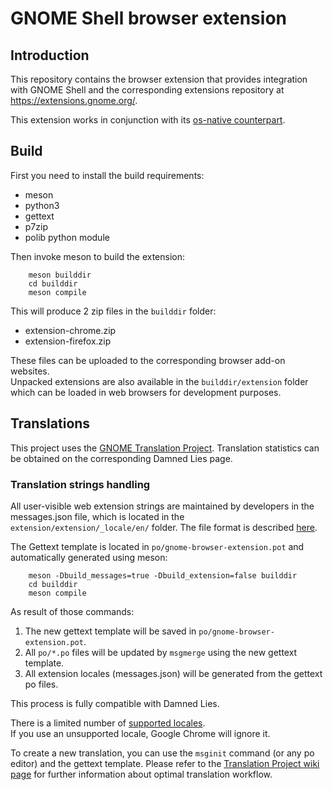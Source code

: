 # GNOME Shell browser extension
## Introduction

This repository contains the browser extension that provides integration with GNOME Shell and the corresponding
extensions repository at https://extensions.gnome.org/.

This extension works in conjunction with its [os-native counterpart](https://gitlab.gnome.org/nE0sIghT/gnome-browser-connector).

## Build

First you need to install the build requirements:
- meson
- python3
- gettext
- p7zip
- polib python module

Then invoke meson to build the extension:
```shell
    meson builddir
    cd builddir
    meson compile
```

This will produce 2 zip files in the `builddir` folder:
- extension-chrome.zip
- extension-firefox.zip

These files can be uploaded to the corresponding browser add-on websites.  
Unpacked extensions are also available in the `builddir/extension` folder which can be loaded in web browsers for development purposes.

## Translations

This project uses the [GNOME Translation Project](https://welcome.gnome.org/ru/team/translation/).   Translation statistics can be obtained on the corresponding Damned Lies page.

### Translation strings handling

All user-visible web extension strings are maintained by developers in the messages.json file, which is located in the `extension/extension/_locale/en/` folder. The file format is described [here](https://developer.chrome.com/extensions/i18n-messages).

The Gettext template is located in `po/gnome-browser-extension.pot` and automatically generated using meson:

```shell
    meson -Dbuild_messages=true -Dbuild_extension=false builddir
    cd builddir
    meson compile
```

As result of those commands:
1. The new gettext template will be saved in `po/gnome-browser-extension.pot`.
2. All `po/*.po` files will be updated by `msgmerge` using the new gettext template.
3. All extension locales (messages.json) will be generated from the gettext po files.

This process is fully compatible with Damned Lies.

There is a limited number of [supported locales](https://developer.chrome.com/webstore/i18n?csw=1#localeTable).  
If you use an unsupported locale, Google Chrome will ignore it.

To create a new translation, you can use the `msginit` command (or any po editor) and the gettext template. Please refer to the [Translation Project wiki page](https://welcome.gnome.org/ru/team/translation/) for further information about optimal translation workflow.
